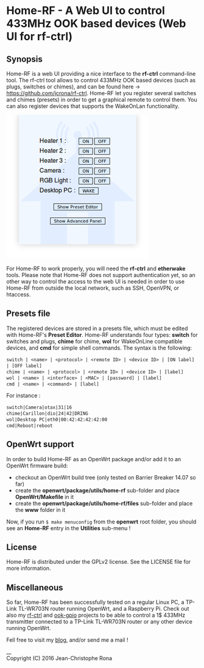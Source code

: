 # Home-RF - A Web UI to control 433MHz OOK based devices (Web UI for rf-ctrl)


## Synopsis

Home-RF is a web UI providing a nice interface to the __rf-ctrl__ command-line tool. The rf-ctrl tool allows to control 433MHz OOK based devices (such as plugs, switches or chimes), and can be found here -> https://github.com/jcrona/rf-ctrl.
Home-RF let you register several switches and chimes (presets) in order to get a graphical remote to control them. You can also register devices that supports the WakeOnLan functionality.

![Home-RF_example](Home-RF_example.png)

For Home-RF to work properly, you will need the __rf-ctrl__ and __etherwake__ tools.
Please note that Home-RF does not support authentication yet, so an other way to control the access to the web UI is needed in order to use Home-RF from outside the local network, such as SSH, OpenVPN, or htaccess.


## Presets file

The registered devices are stored in a presets file, which must be edited with Home-RF's __Preset Editor__.
Home-RF understands four types: __switch__ for switches and plugs, __chime__ for chime, __wol__ for WakeOnLine compatible devices, and __cmd__ for simple shell commands.
The syntax is the following:
```
switch | <name> | <protocol> | <remote ID> | <device ID> | [ON label] | [OFF label]
chime | <name> | <protocol> | <remote ID> | <device ID> | [label]
wol | <name> | <interface> | <MAC> | [password] | [label]
cmd | <name> | <command> | [label]
```
For instance :
```
switch|Camera|otax|31|16
chime|Carillon|dio|24|42|DRING
wol|Desktop PC|eth0|00:42:42:42:42:00
cmd|Reboot|reboot
```


## OpenWrt support

In order to build Home-RF as an OpenWrt package and/or add it to an OpenWrt firmware build:
- checkout an OpenWrt build tree (only tested on Barrier Breaker 14.07 so far)
- create the __openwrt/package/utils/home-rf__ sub-folder and place __OpenWrt/Makefile__ in it
- create the __openwrt/package/utils/home-rf/files__ sub-folder and place the __www__ folder in it

Now, if you run `$ make menuconfig` from the __openwrt__ root folder, you should see an __Home-RF__ entry in the __Utilities__ sub-menu !


## License

Home-RF is distributed under the GPLv2 license. See the LICENSE file for more information.


## Miscellaneous

So far, Home-RF has been successfully tested on a regular Linux PC, a TP-Link TL-WR703N router running OpenWrt, and a Raspberry Pi.
Check out also my [rf-ctrl](https://github.com/jcrona/rf-ctrl) and [ook-gpio](https://github.com/jcrona/ook-gpio) projects to be able to control a 1$ 433MHz transmitter connected to a TP-Link TL-WR703N router or any other device running OpenWrt.

Fell free to visit my [blog](http://blog.rona.fr), and/or send me a mail !

__  
Copyright (C) 2016 Jean-Christophe Rona
